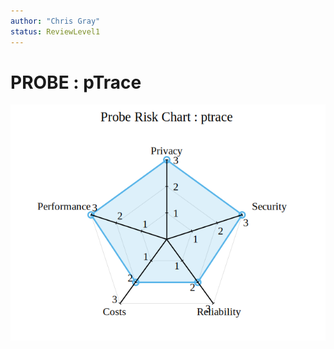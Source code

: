 ```yaml
---
author: "Chris Gray"
status: ReviewLevel1
---
```


# PROBE : pTrace

![image](../../orig_media/Risk.ptrace.png)
